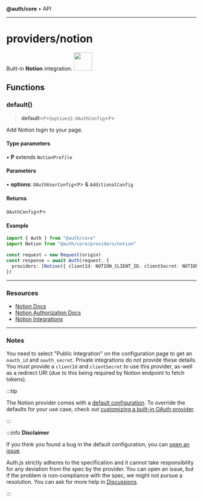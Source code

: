 **@auth/core** • API

***

# providers/notion

<div style={{backgroundColor: "#000", display: "flex", justifyContent: "space-between", color: "#fff", padding: 16}}>
<span>Built-in <b>Notion</b> integration.</span>
<a href="https://notion.so">
  <img style={{display: "block"}} src="https://authjs.dev/img/providers/notion.svg" height="48" width="48"/>
</a>
</div>

## Functions

### default()

> **default**\<`P`\>(`options`): `OAuthConfig`\<`P`\>

Add Notion login to your page.

#### Type parameters

• **P** extends `NotionProfile`

#### Parameters

• **options**: `OAuthUserConfig`\<`P`\> & `AdditionalConfig`

#### Returns

`OAuthConfig`\<`P`\>

#### Example

```ts
import { Auth } from "@auth/core"
import Notion from "@auth/core/providers/notion"

const request = new Request(origin)
const response = await Auth(request, {
  providers: [Notion({ clientId: NOTION_CLIENT_ID, clientSecret: NOTION_CLIENT_SECRET, redirectUri: NOTION_CLIENT_REDIRECT_URI })],
})
```

---

### Resources
- [Notion Docs](https://developers.notion.com/docs)
- [Notion Authorization Docs](https://developers.notion.com/docs/authorization)
- [Notion Integrations](https://www.notion.so/my-integrations)

---

### Notes
You need to select "Public Integration" on the configuration page to get an `oauth_id` and `oauth_secret`. Private integrations do not provide these details.
You must provide a `clientId` and `clientSecret` to use this provider, as-well as a redirect URI (due to this being required by Notion endpoint to fetch tokens).

:::tip

The Notion provider comes with a [default configuration](https://github.com/nextauthjs/next-auth/blob/main/packages/core/src/providers/notion.ts).
To override the defaults for your use case, check out [customizing a built-in OAuth provider](https://authjs.dev/guides/providers/custom-provider#override-default-options).

:::

:::info **Disclaimer**

If you think you found a bug in the default configuration, you can [open an issue](https://authjs.dev/new/provider-issue).

Auth.js strictly adheres to the specification and it cannot take responsibility for any deviation from
the spec by the provider. You can open an issue, but if the problem is non-compliance with the spec,
we might not pursue a resolution. You can ask for more help in [Discussions](https://authjs.dev/new/github-discussions).

:::
